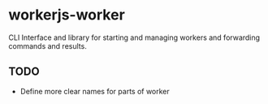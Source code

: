 # workerjs-worker

CLI Interface and library for starting and managing workers and forwarding commands and results.

## TODO

 * Define more clear names for parts of worker

